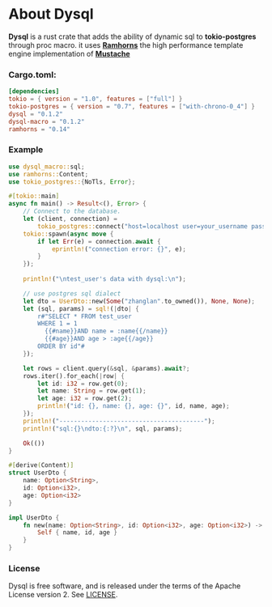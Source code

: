 # About Dysql

**Dysql** is a rust crate that adds the ability of dynamic sql to **tokio-postgres** through proc macro. it uses [**Ramhorns**](https://github.com/maciejhirsz/ramhorns) the high performance template engine implementation of [**Mustache**](https://mustache.github.io/) 


### Cargo.toml:
```toml
[dependencies]
tokio = { version = "1.0", features = ["full"] }
tokio-postgres = { version = "0.7", features = ["with-chrono-0_4"] }
dysql = "0.1.2"
dysql-macro = "0.1.2"
ramhorns = "0.14"
```

### Example
```rust
use dysql_macro::sql;
use ramhorns::Content;
use tokio_postgres::{NoTls, Error};

#[tokio::main]
async fn main() -> Result<(), Error> {
    // Connect to the database.
    let (client, connection) =
        tokio_postgres::connect("host=localhost user=your_username password=your_password dbname=your_database", NoTls).await?;
    tokio::spawn(async move {
        if let Err(e) = connection.await {
            eprintln!("connection error: {}", e);
        }
    });
 
    println!("\ntest_user's data with dysql:\n");

    // use postgres sql dialect 
    let dto = UserDto::new(Some("zhanglan".to_owned()), None, None);
    let (sql, params) = sql!(|dto| {
        r#"SELECT * FROM test_user 
        WHERE 1 = 1
          {{#name}}AND name = :name{{/name}}
          {{#age}}AND age > :age{{/age}}
        ORDER BY id"#
    });

    let rows = client.query(&sql, &params).await?;
    rows.iter().for_each(|row| {
        let id: i32 = row.get(0);
        let name: String = row.get(1);
        let age: i32 = row.get(2);
        println!("id: {}, name: {}, age: {}", id, name, age);
    });
    println!("----------------------------------------");
    println!("sql:{}\ndto:{:?}\n", sql, params);

    Ok(())
}

#[derive(Content)]
struct UserDto {
    name: Option<String>,
    id: Option<i32>,
    age: Option<i32>
}

impl UserDto {
    fn new(name: Option<String>, id: Option<i32>, age: Option<i32>) -> Self {
        Self { name, id, age }
    }
}
```

### License

Dysql is free software, and is released under the terms of the Apache License version 2. See [LICENSE](LICENSE).